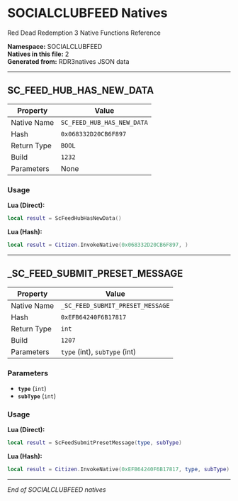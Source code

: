 # SOCIALCLUBFEED Natives

Red Dead Redemption 3 Native Functions Reference

**Namespace:** SOCIALCLUBFEED  
**Natives in this file:** 2  
**Generated from:** RDR3natives JSON data

---

## SC_FEED_HUB_HAS_NEW_DATA

| Property | Value |
|----------|-------|
| Native Name | `SC_FEED_HUB_HAS_NEW_DATA` |
| Hash | `0x068332D20CB6F897` |
| Return Type | `BOOL` |
| Build | `1232` |
| Parameters | None |

### Usage

**Lua (Direct):**
```lua
local result = ScFeedHubHasNewData()
```

**Lua (Hash):**
```lua
local result = Citizen.InvokeNative(0x068332D20CB6F897, )
```


---

## _SC_FEED_SUBMIT_PRESET_MESSAGE

| Property | Value |
|----------|-------|
| Native Name | `_SC_FEED_SUBMIT_PRESET_MESSAGE` |
| Hash | `0xEFB64240F6B17817` |
| Return Type | `int` |
| Build | `1207` |
| Parameters | `type` (int), `subType` (int) |

### Parameters

- **`type`** (`int`)
- **`subType`** (`int`)

### Usage

**Lua (Direct):**
```lua
local result = ScFeedSubmitPresetMessage(type, subType)
```

**Lua (Hash):**
```lua
local result = Citizen.InvokeNative(0xEFB64240F6B17817, type, subType)
```


---

*End of SOCIALCLUBFEED natives*
